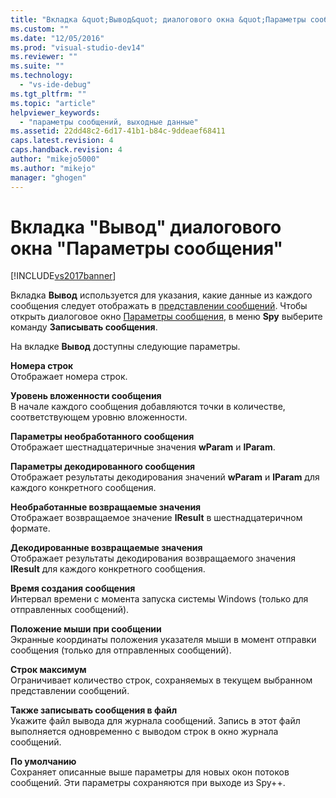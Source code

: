 ```yaml
---
title: "Вкладка &quot;Вывод&quot; диалогового окна &quot;Параметры сообщения&quot; | Microsoft Docs"
ms.custom: ""
ms.date: "12/05/2016"
ms.prod: "visual-studio-dev14"
ms.reviewer: ""
ms.suite: ""
ms.technology: 
  - "vs-ide-debug"
ms.tgt_pltfrm: ""
ms.topic: "article"
helpviewer_keywords: 
  - "параметры сообщений, выходные данные"
ms.assetid: 22dd48c2-6d17-41b1-b84c-9ddeaef68411
caps.latest.revision: 4
caps.handback.revision: 4
author: "mikejo5000"
ms.author: "mikejo"
manager: "ghogen"
---
```

# Вкладка &quot;Вывод&quot; диалогового окна &quot;Параметры сообщения&quot;
[!INCLUDE[vs2017banner](../code-quality/includes/vs2017banner.md)]

Вкладка **Вывод** используется для указания, какие данные из каждого сообщения следует отображать в [представлении сообщений](../debugger/messages-view.md).  Чтобы открыть диалоговое окно [Параметры сообщения](../debugger/message-options-dialog-box.md), в меню **Spy** выберите команду **Записывать сообщения**.  
  
 На вкладке **Вывод** доступны следующие параметры.  
  
 **Номера строк**  
 Отображает номера строк.  
  
 **Уровень вложенности сообщения**  
 В начале каждого сообщения добавляются точки в количестве, соответствующем уровню вложенности.  
  
 **Параметры необработанного сообщения**  
 Отображает шестнадцатеричные значения **wParam** и **lParam**.  
  
 **Параметры декодированного сообщения**  
 Отображает результаты декодирования значений **wParam** и **lParam** для каждого конкретного сообщения.  
  
 **Необработанные возвращаемые значения**  
 Отображает возвращаемое значение **lResult** в шестнадцатеричном формате.  
  
 **Декодированные возвращаемые значения**  
 Отображает результаты декодирования возвращаемого значения **lResult** для каждого конкретного сообщения.  
  
 **Время создания сообщения**  
 Интервал времени с момента запуска системы Windows \(только для отправленных сообщений\).  
  
 **Положение мыши при сообщении**  
 Экранные координаты положения указателя мыши в момент отправки сообщения \(только для отправленных сообщений\).  
  
 **Строк максимум**  
 Ограничивает количество строк, сохраняемых в текущем выбранном представлении сообщений.  
  
 **Также записывать сообщения в файл**  
 Укажите файл вывода для журнала сообщений.  Запись в этот файл выполняется одновременно с выводом строк в окно журнала сообщений.  
  
 **По умолчанию**  
 Сохраняет описанные выше параметры для новых окон потоков сообщений.  Эти параметры сохраняются при выходе из Spy\+\+.